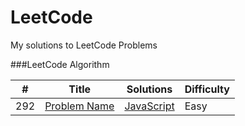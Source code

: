 LeetCode
========

My solutions to LeetCode Problems

###LeetCode Algorithm

| # | Title | Solutions | Difficulty |
|---| ----- | --------- | ---------- |
|292|[Problem Name](https://leetcode.com/problems/PROBLEMNAME/)  | [JavaScript](./Algorithms/problem.js) |Easy|